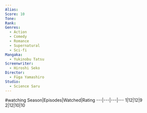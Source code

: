 ```yaml
---
Alias:
Score: 10
Tone: 
Rank:
Genres:
  - Action
  - Comedy
  - Romance
  - Supernatural
  - Sci-fi
Mangaka:
  - Yukinobu Tatsu
Screenwriter:
  - Hiroshi Seko
Director:
  - Fūga Yamashiro
Studio:
  - Science Saru
---
```

#watching
Season|Episodes|Watched|Rating
---|---|---|---
1|12|12|9
2|12|10|10